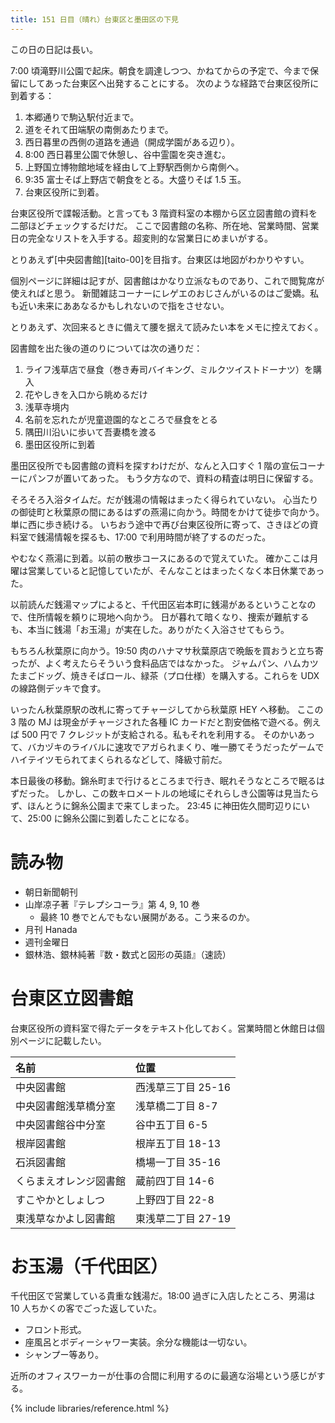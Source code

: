 ```yaml
---
title: 151 日目（晴れ）台東区と墨田区の下見
---
```


この日の日記は長い。

7:00 頃滝野川公園で起床。朝食を調達しつつ、かねてからの予定で、今まで保留にしてあった台東区へ出発することにする。
次のような経路で台東区役所に到着する：

1. 本郷通りで駒込駅付近まで。
2. 道をそれて田端駅の南側あたりまで。
3. 西日暮里の西側の道路を通過（開成学園がある辺り）。
4. 8:00 西日暮里公園で休憩し、谷中霊園を突き進む。
5. 上野国立博物館地域を経由して上野駅西側から南側へ。
6. 9:35 富士そば上野店で朝食をとる。大盛りそば 1.5 玉。
7. 台東区役所に到着。

台東区役所で諜報活動。と言っても 3 階資料室の本棚から区立図書館の資料を二部ほどチェックするだけだ。
ここで図書館の名称、所在地、営業時間、営業日の完全なリストを入手する。超変則的な営業日にめまいがする。

とりあえず[中央図書館][taito-00]を目指す。台東区は地図がわかりやすい。

個別ページに詳細は記すが、図書館はかなり立派なものであり、これで閲覧席が使えればと思う。
新聞雑誌コーナーにレゲエのおじさんがいるのはご愛嬌。私も近い未来にああなるかもしれないので指をさせない。

とりあえず、次回来るときに備えて腰を据えて読みたい本をメモに控えておく。

図書館を出た後の道のりについては次の通りだ：

1. ライフ浅草店で昼食（巻き寿司バイキング、ミルクツイストドーナツ）を購入
2. 花やしきを入口から眺めるだけ
3. 浅草寺境内
4. 名前を忘れたが児童遊園的なところで昼食をとる
5. 隅田川沿いに歩いて吾妻橋を渡る
6. 墨田区役所に到着

墨田区役所でも図書館の資料を探すわけだが、なんと入口すぐ 1 階の宣伝コーナーにパンフが置いてあった。
もう夕方なので、資料の精査は明日に保留する。

そろそろ入浴タイムだ。だが銭湯の情報はまったく得られていない。
心当たりの御徒町と秋葉原の間にあるはずの燕湯に向かう。時間をかけて徒歩で向かう。単に西に歩き続ける。
いちおう途中で再び台東区役所に寄って、さきほどの資料室で銭湯情報を探るも、17:00 で利用時間が終了するのだった。

やむなく燕湯に到着。以前の散歩コースにあるので覚えていた。
確かここは月曜は営業していると記憶していたが、そんなことはまったくなく本日休業であった。

以前読んだ銭湯マップによると、千代田区岩本町に銭湯があるということなので、住所情報を頼りに現地へ向かう。
日が暮れて暗くなり、捜索が難航するも、本当に銭湯「お玉湯」が実在した。ありがたく入浴させてもらう。

もちろん秋葉原に向かう。19:50 肉のハナマサ秋葉原店で晩飯を買おうと立ち寄ったが、よく考えたらそういう食料品店ではなかった。
ジャムパン、ハムカツたまごドッグ、焼きそばロール、緑茶（プロ仕様）を購入する。これらを UDX の線路側デッキで食す。

いったん秋葉原駅の改札に寄ってチャージしてから秋葉原 HEY へ移動。
ここの 3 階の MJ は現金がチャージされた各種 IC カードだと割安価格で遊べる。例えば 500 円で 7 クレジットが支給される。私もそれを利用する。
そのかいあって、バカヅキのライバルに速攻でアガられまくり、唯一勝てそうだったゲームでハイテイツモられてまくられるなどして、降級寸前だ。

本日最後の移動。錦糸町まで行けるところまで行き、眠れそうなところで眠るはずだった。
しかし、この数キロメートルの地域にそれらしき公園等は見当たらず、ほんとうに錦糸公園まで来てしまった。
23:45 に神田佐久間町辺りにいて、25:00 に錦糸公園に到着したことになる。

# 読み物

* 朝日新聞朝刊
* 山岸凉子著『テレプシコーラ』第 4, 9, 10 巻
  * 最終 10 巻でとんでもない展開がある。こう来るのか。
* 月刊 Hanada
* 週刊金曜日
* 銀林浩、銀林純著『数・数式と図形の英語』（速読）

# 台東区立図書館

台東区役所の資料室で得たデータをテキスト化しておく。営業時間と休館日は個別ページに記載したい。

| 名前                   | 位置               |
| :--------------------- | :----------------- |
| 中央図書館             | 西浅草三丁目 25-16 |
| 中央図書館浅草橋分室   | 浅草橋二丁目 8-7   |
| 中央図書館谷中分室     | 谷中五丁目 6-5     |
| 根岸図書館             | 根岸五丁目 18-13   |
| 石浜図書館             | 橋場一丁目 35-16   |
| くらまえオレンジ図書館 | 蔵前四丁目 14-6    |
| すこやかとしょしつ     | 上野四丁目 22-8    |
| 東浅草なかよし図書館   | 東浅草二丁目 27-19 |

# お玉湯（千代田区）

千代田区で営業している貴重な銭湯だ。18:00 過ぎに入店したところ、男湯は 10 人ちかくの客でごった返していた。

* フロント形式。
* 座風呂とボディーシャワー実装。余分な機能は一切ない。
* シャンプー等あり。

近所のオフィスワーカーが仕事の合間に利用するのに最適な浴場という感じがする。

{% include libraries/reference.html %}
